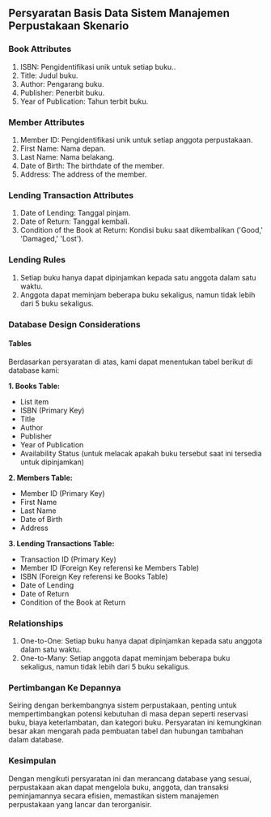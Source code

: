 ## Persyaratan Basis Data Sistem Manajemen Perpustakaan Skenario

### Book Attributes

1. ISBN: Pengidentifikasi unik untuk setiap buku..
2. Title: Judul buku.
3. Author: Pengarang buku.
4. Publisher: Penerbit buku.
5. Year of Publication: Tahun terbit buku.

### Member Attributes

1. Member ID: Pengidentifikasi unik untuk setiap anggota perpustakaan.
2. First Name: Nama depan.
3. Last Name: Nama belakang.
4. Date of Birth: The birthdate of the member.
5. Address: The address of the member.

### Lending Transaction Attributes

1. Date of Lending: Tanggal pinjam.
2. Date of Return: Tanggal kembali.
3. Condition of the Book at Return: Kondisi buku saat dikembalikan ('Good,' 'Damaged,' 'Lost').

### Lending Rules

1. Setiap buku hanya dapat dipinjamkan kepada satu anggota dalam satu waktu.
2. Anggota dapat meminjam beberapa buku sekaligus, namun tidak lebih dari 5 buku sekaligus.

### Database Design Considerations

#### Tables

Berdasarkan persyaratan di atas, kami dapat menentukan tabel berikut di database kami:

**1. Books Table:**

 - List item
 - ISBN (Primary Key)
 - Title
 - Author
 - Publisher
 - Year of Publication
 - Availability Status (untuk melacak apakah buku tersebut saat ini tersedia untuk dipinjamkan)

**2. Members Table:**
- Member ID (Primary Key)
- First Name
- Last Name
- Date of Birth
- Address

**3. Lending Transactions Table:**
- Transaction ID (Primary Key)
- Member ID (Foreign Key referensi ke Members Table)
- ISBN (Foreign Key referensi ke Books Table)
- Date of Lending
- Date of Return
- Condition of the Book at Return

### Relationships

1. One-to-One: Setiap buku hanya dapat dipinjamkan kepada satu anggota dalam satu waktu.
2. One-to-Many: Setiap anggota dapat meminjam beberapa buku sekaligus, namun tidak lebih dari 5 buku sekaligus.

### Pertimbangan Ke Depannya

Seiring dengan berkembangnya sistem perpustakaan, penting untuk mempertimbangkan potensi kebutuhan di masa depan seperti reservasi buku, biaya keterlambatan, dan kategori buku. Persyaratan ini kemungkinan besar akan mengarah pada pembuatan tabel dan hubungan tambahan dalam database.

### Kesimpulan

Dengan mengikuti persyaratan ini dan merancang database yang sesuai, perpustakaan akan dapat mengelola buku, anggota, dan transaksi peminjamannya secara efisien, memastikan sistem manajemen perpustakaan yang lancar dan terorganisir.